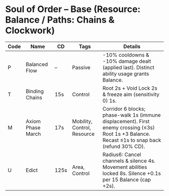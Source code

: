 # Soul of Order – Base (Resource: Balance / Paths: Chains & Clockwork)
| Code | Name | CD | Tags | Details |
|------|------|----|------|---------|
| P | Balanced Flow | – | Passive | -10% cooldowns & -10% damage dealt (applied last). Distinct ability usage grants Balance. |
| T | Binding Chains | 15s | Control | Root 2s + Void Lock 2s & freeze aim (sensitivity 0) 1s. |
| M | Axiom Phase March | 17s | Mobility, Control, Resource | Corridor 6 blocks; phase-walk 1s (immune displacement). First enemy crossing (≤3s) Root 1s +3 Balance. Recast ≤1s to snap back (refund 30% CD). |
| U | Edict | 125s | Area, Control | Radius6: Cancel channels & silence 4s. Movement abilities locked 8s. Silence +0.1s per 15 Balance (cap +2s). |
